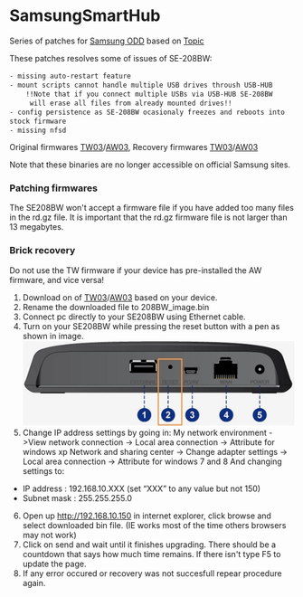 # SamsungSmartHub

Series of patches for [Samsung ODD](https://www.amazon.com/Samsung-SE-208BW-optical-SmartHub-streamer/dp/B007JUFLS0) based on [Topic](https://sites.google.com/site/tssthacks/home)

These patches resolves some of issues of SE-208BW:

    - missing auto-restart feature
    - mount scripts cannot handle multiple USB drives throush USB-HUB
        !!Note that if you connect multiple USBs via USB-HUB SE-208BW
         will erase all files from already mounted drives!!
    - config persistence as SE-208BW ocasionaly freezes and reboots into stock firmware
    - missing nfsd

Original firmwares [TW03](resources/SE-208BW_TW03.tar.gz)/[AW03](resources/SE-208BW_AW03.tar.gz),
Recovery firmwares [TW03](resources/SE-208BWTW_image.bin)/[AW03](resources/SE-208BWAW_image.bin)

Note that these binaries are no longer accessible on official Samsung sites.

### Patching firmwares


The SE208BW won't accept a firmware file if you have added too many files in the rd.gz file. It is important that the rd.gz firmware file is not larger than 13 megabytes.

### Brick recovery
Do not use the TW firmware if your device has pre-installed the AW firmware, and vice versa!

1. Download on of [TW03](resources/SE-208BWTW_image.bin)/[AW03](resources/SE-208BWAW_image.bin) based on your device.
2. Rename the downloaded file to 208BW_image.bin
3. Connect pc directly to your SE208BW using Ethernet cable.
4. Turn on your SE208BW while pressing the reset button with a pen as shown in image.
![ESP-8266 layout](img/208BW_back.jpg)
5. Change IP address settings by going in:
My network environment ->View network connection -> Local area connection -> Attribute for windows xp
Network and sharing center -> Change adapter settings -> Local area connection -> Attribute for windows 7 and 8
And changing settings to:
- IP address : 192.168.10.XXX (set “XXX” to any value but not 150)
- Subnet mask : 255.255.255.0
6. Open up http://192.168.10.150 in internet explorer, click browse and select downloaded bin file. (IE works most of the time others browsers may not work)
7. Click on send and wait until it finishes upgrading. There should be a countdown that says how much time remains. If there isn't type F5 to update the page.
8. If any error occured or recovery was not succesfull repear procedure again.
